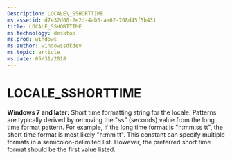 ```yaml
---
Description: LOCALE\_SSHORTTIME
ms.assetid: d7e32d00-2e2d-4ab5-aa62-708d45f5b431
title: LOCALE_SSHORTTIME
ms.technology: desktop
ms.prod: windows
ms.author: windowssdkdev
ms.topic: article
ms.date: 05/31/2018
---
```


# LOCALE\_SSHORTTIME

**Windows 7 and later:** Short time formatting string for the locale. Patterns are typically derived by removing the "ss" (seconds) value from the long time format pattern. For example, if the long time format is "h:mm:ss tt", the short time format is most likely "h:mm tt". This constant can specify multiple formats in a semicolon-delimited list. However, the preferred short time format should be the first value listed.

 

 



